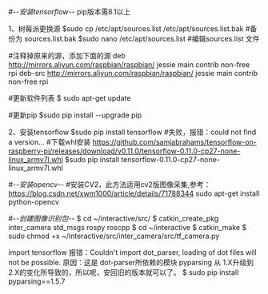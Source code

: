 #-*-安装tensorflow-*-
pip版本需8.1以上

1、树莓派更换源
$sudo cp /etc/apt/sources.list /etc/apt/sources.list.bak #备份为 sources.list.bak
$sudo nano /etc/apt/sources.list      #编辑sources.list  文件

#注释掉原来的源，添加下面的源
deb http://mirrors.aliyun.com/raspbian/raspbian/ jessie main contrib non-free rpi
deb-src http://mirrors.aliyun.com/raspbian/raspbian/ jessie main contrib non-free rpi 

#更新软件列表
$ sudo apt-get update

#更新pip
$sudo pip install --upgrade pip

2、安装tensorflow
$sudo pip install tensorflow  #失败，报错：could not find a version...
#下载whl安装
https://github.com/samjabrahams/tensorflow-on-raspberry-pi/releases/download/v0.11.0/tensorflow-0.11.0-cp27-none-linux_armv7l.whl
$sudo pip install tensorflow-0.11.0-cp27-none-linux_armv7l.whl

#-*-安装opencv-*-
#安装CV2，此方法适用cv2版图像采集,参考：https://blog.csdn.net/xwm1000/article/details/71788344
sudo apt-get install python-opencv 

#-*-创建图像识别包-*-
$ cd ~/interactive/src/
$ catkin_create_pkg inter_camera std_msgs rospy roscpp
$ cd ~/interactive
$ catkin_make
$ sudo chmod +x ~/interactive/src/inter_camera/src/tf_camera.py 

import tensorflow 报错：Couldn't import dot_parser, loading of dot files will not be possible.
原因：这是 dot-parser所依赖的模块 pyparsing 从 1.X升级到2.X的变化所导致的，所以呢，安回旧的版本就可以了。 
$ sudo pip install pyparsing==1.5.7

